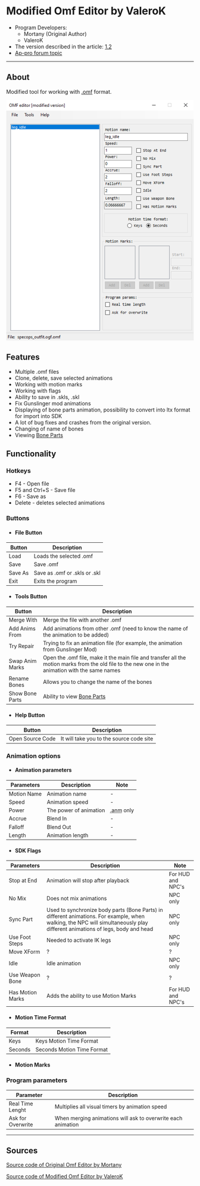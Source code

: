 # Modified Omf Editor by ValeroK

- Program Developers:
  - Mortany (Original Author)
  - ValeroK
- The version described in the article: [1.2](https://github.com/VaIeroK/Omf-Editor/releases/tag/1.2)
- [Ap-pro forum topic](https://ap-pro.ru/forums/topic/3550-omf-editor-v12)

___

## About

Modified tool for working with [.omf](../../main-folders-and-files/file-formats/index.html#omf-open-motions-format) format.

![editor centered](modding-tools-images/omf-editor-by-valerok.png)

## Features

- Multiple .omf files
- Clone, delete, save selected animations
- Working with motion marks
- Working with flags
- Ability to save in .skls, .skl
- Fix Gunslinger mod animations
- Displaying of bone parts animation, possibility to convert into ltx format for import into SDK
- A lot of bug fixes and crashes from the original version.
- Changing of name of bones
- Viewing [Bone Parts](../main-folders-and-files/file-formats/README.md#models)

## Functionality

### Hotkeys

- F4 - Open file
- F5 and Ctrl+S - Save file
- F6 - Save as
- Delete - deletes selected animations

### Buttons

- #### File Button

| Button | Description |
|---|---|
| Load | Loads the selected .omf |
| Save | Save .omf |
| Save As | Save as .omf or .skls or .skl |
| Exit | Exits the program |

- #### Tools Button

| Button | Description |
|---|---|
| Merge With | Merge the file with another .omf |
| Add Anims From | Add animations from other .omf (need to know the name of the animation to be added) |
| Try Repair | Trying to fix an animation file (for example, the animation from Gunslinger Mod) |
| Swap Anim Marks | Open the .omf file, make it the main file and transfer all the motion marks from the old file to the new one in the animation with the same names |
| Rename Bones | Allows you to change the name of the bones |
| Show Bone Parts | Ability to view [Bone Parts](../main-folders-and-files/file-formats/README.md#models) |

- #### Help Button

| Button | Description |
|---|---|
| Open Source Code | It will take you to the source code site |

### Animation options

- #### Animation parameters

| Parameters | Description | Note |
|---|---|---|
| Motion Name | Animation name | - |
| Speed | Animation speed | - |
| Power | The power of animation | <abbr title="Unconfirmed">.anm</abbr> only |
| Accrue | Blend In | - |
| Falloff | Blend Out | - |
| Length | Animation length | - |

- #### SDK Flags

| Parameters | Description | Note |
|---|---|---|
| Stop at End | Animation will stop after playback | For HUD and NPC's |
| No Mix | Does not mix animations | NPC only |
| Sync Part | Used to synchronize body parts (Bone Parts) in different animations. For example, when walking, the NPC will simultaneously play different animations of legs, body and head | NPC only |
| Use Foot Steps | Needed to activate IK legs | NPC only |
| Move XForm | ? | ? |
| Idle | Idle animation | NPC only |
| Use Weapon Bone | ? | ? |
| Has Motion Marks | Adds the ability to use Motion Marks | For HUD and NPC's |

- #### Motion Time Format

| Format | Description |
|---|---|
| Keys | Keys Motion Time Format |
| Seconds | Seconds Motion Time Format |

- #### Motion Marks

### Program parameters

| Parameter | Description |
|---|---|
| Real Time Lenght | Multiplies all visual timers by animation speed |
| Ask for Overwrite | When merging animations will ask to overwrite each animation |

___

## Sources

[Source code of Original Omf Editor by Mortany](https://github.com/mortany/omf_editor)

[Source code of Modified Omf Editor by ValeroK](https://github.com/VaIeroK/Omf-Editor)
